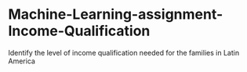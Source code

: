 # Machine-Learning-assignment-Income-Qualification
Identify the level of income qualification needed for the families in Latin America
